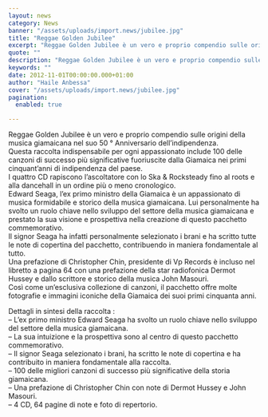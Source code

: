 ```yaml
---
layout: news
category: News
banner: "/assets/uploads/import.news/jubilee.jpg"
title: "Reggae Golden Jubilee"
excerpt: "Reggae Golden Jubilee è un vero e proprio compendio sulle origini della musica giamaicana nel suo 50 ° Anniversario dell’indipendenza. Questa raccolta indispensabile per ogni appassionato include 100 delle canzoni di successo più significative fuoriuscite dalla Giamaica nei primi cinquant’anni di indipendenza del paese. I quattro CD rapiscono l’ascoltatore con lo Ska & Rocksteady fino [&hellip"
quote: ""
description: "Reggae Golden Jubilee è un vero e proprio compendio sulle origini della musica giamaicana nel suo 50 ° Anniversario dell’indipendenza. Questa raccolta indispensabile per ogni appassionato include 100 delle canzoni di successo più significative fuoriuscite dalla Giamaica nei primi cinquant’anni di indipendenza del paese. I quattro CD rapiscono l’ascoltatore con lo Ska & Rocksteady fino [&hellip"
keywords: ""
date: 2012-11-01T00:00:00.000+01:00
author: "Haile Anbessa"
cover: "/assets/uploads/import.news/jubilee.jpg"
pagination:
  enabled: true

---
```


Reggae Golden Jubilee è un vero e proprio compendio sulle origini della musica giamaicana nel suo 50 ° Anniversario dell’indipendenza.  
Questa raccolta indispensabile per ogni appassionato include 100 delle canzoni di successo più significative fuoriuscite dalla Giamaica nei primi cinquant’anni di indipendenza del paese.  
I quattro CD rapiscono l’ascoltatore con lo Ska & Rocksteady fino al roots e alla dancehall in un ordine più o meno cronologico.  
Edward Seaga, l’ex primo ministro della Giamaica è un appassionato di musica formidabile e storico della musica giamaicana. Lui personalmente ha svolto un ruolo chiave nello sviluppo del settore della musica giamaicana e prestato la sua visione e prospettiva nella creazione di questo pacchetto commemorativo.  
Il signor Seaga ha infatti personalmente selezionato i brani e ha scritto tutte le note di copertina del pacchetto, contribuendo in maniera fondamentale al tutto.  
Una prefazione di Christopher Chin, presidente di Vp Records è incluso nel libretto a pagina 64 con una prefazione della star radiofonica Dermot Hussey e dallo scrittore e storico della musica John Masouri.  
Così come un’esclusiva collezione di canzoni, il pacchetto offre molte fotografie e immagini iconiche della Giamaica dei suoi primi cinquanta anni.

Dettagli in sintesi della raccolta :  
– L’ex primo ministro Edward Seaga ha svolto un ruolo chiave nello sviluppo del settore della musica giamaicana.  
– La sua intuizione e la prospettiva sono al centro di questo pacchetto commemorativo.  
– Il signor Seaga selezionato i brani, ha scritto le note di copertina e ha contribuito in maniera fondamentale alla raccolta.  
– 100 delle migliori canzoni di successo più significative della storia giamaicana.  
– Una prefazione di Christopher Chin con note di Dermot Hussey e John Masouri.  
– 4 CD, 64 pagine di note e foto di repertorio.